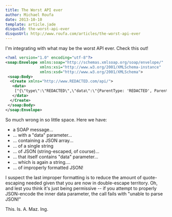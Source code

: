 ```yaml
---
title: The Worst API ever
author: Michael Roufa
date: 2013-10-10
template: article.jade
disqusId: the-worst-api-ever
disqusUrl: http://www.roufa.com/articles/the-worst-api-ever
---
```


I'm integrating with what may be the worst API ever. Check this out!

```xml
<?xml version="1.0" encoding="utf-8"?>
<soap:Envelope xmlns:soap="http://schemas.xmlsoap.org/soap/envelope/" 
               xmlns:xsi="http://www.w3.org/2001/XMLSchema-instance" 
               xmlns:xsd="http://www.w3.org/2001/XMLSchema">
 <soap:Body>
  <Create xmlns="http://www.REDACTED.com/api/">
   <data>
    ["{\"type\":\"REDACTED\",\"data\":\"{ParentType: 'REDACTED', ParentId: '1', ActionEntityType: '2', ActionEntityId: '3', SegmentId: '0' }\",\"normalize\":false}"]
   </data>
  </Create>
 </soap:Body>
</soap:Envelope>
```
So much wrong in so little space. Here we have:

* a SOAP message...
* ... with a "data" parameter...
* ... containing a JSON array...
* ... of a single string
* ... of JSON (string-escaped, of course)...
* ... that itself contains "data" parameter...
* ... which is again a string....
* ... of improperly formatted JSON!

I suspect the last improper formatting is to reduce the amount of quote-escaping needed given that you are now in double-escape territory. Oh, and lest you think it's just being permissive -- if you attempt to properly JSON-encode the inner data parameter, the call fails with "unable to parse JSON!" 

This. Is. A. Maz. Ing.